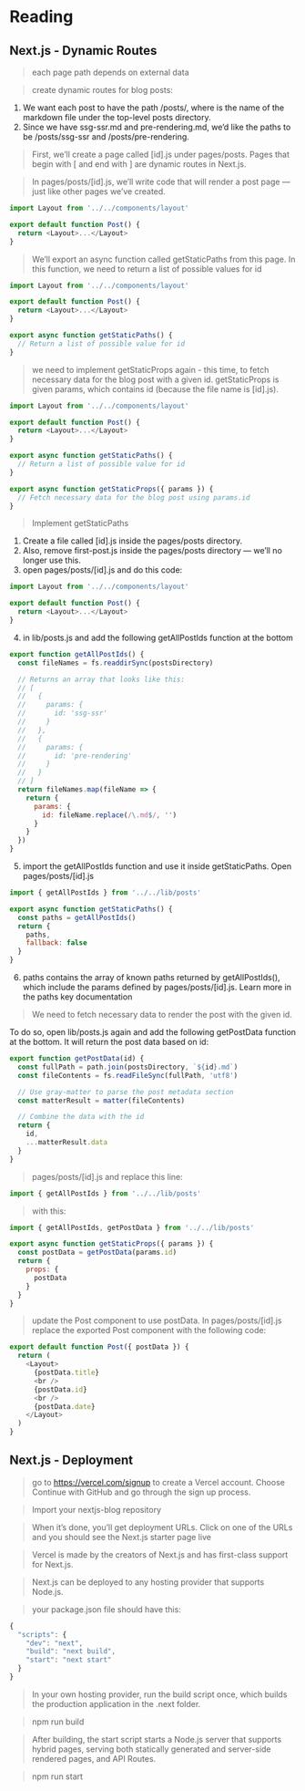 # Reading

## Next.js - Dynamic Routes

> each page path depends on external data

>  create dynamic routes for blog posts:

1. We want each post to have the path /posts/<id>, where <id> is the name of the markdown file under the top-level posts directory.
2. Since we have ssg-ssr.md and pre-rendering.md, we’d like the paths to be /posts/ssg-ssr and /posts/pre-rendering.

> First, we’ll create a page called [id].js under pages/posts. Pages that begin with [ and end with ] are dynamic routes in Next.js.

> In pages/posts/[id].js, we’ll write code that will render a post page — just like other pages we’ve created.

``` javascript
import Layout from '../../components/layout'

export default function Post() {
  return <Layout>...</Layout>
}
```

> We’ll export an async function called getStaticPaths from this page. In this function, we need to return a list of possible values for id

``` javascript
import Layout from '../../components/layout'

export default function Post() {
  return <Layout>...</Layout>
}

export async function getStaticPaths() {
  // Return a list of possible value for id
}
```

> we need to implement getStaticProps again - this time, to fetch necessary data for the blog post with a given id. getStaticProps is given params, which contains id (because the file name is [id].js).

``` javascript
import Layout from '../../components/layout'

export default function Post() {
  return <Layout>...</Layout>
}

export async function getStaticPaths() {
  // Return a list of possible value for id
}

export async function getStaticProps({ params }) {
  // Fetch necessary data for the blog post using params.id
}
```

> Implement getStaticPaths

1. Create a file called [id].js inside the pages/posts directory.
2. Also, remove first-post.js inside the pages/posts directory — we’ll no longer use this.
3. open pages/posts/[id].js and do this code:

``` javascript
import Layout from '../../components/layout'

export default function Post() {
  return <Layout>...</Layout>
}
```

4. in lib/posts.js and add the following getAllPostIds function at the bottom

``` javascript
export function getAllPostIds() {
  const fileNames = fs.readdirSync(postsDirectory)

  // Returns an array that looks like this:
  // [
  //   {
  //     params: {
  //       id: 'ssg-ssr'
  //     }
  //   },
  //   {
  //     params: {
  //       id: 'pre-rendering'
  //     }
  //   }
  // ]
  return fileNames.map(fileName => {
    return {
      params: {
        id: fileName.replace(/\.md$/, '')
      }
    }
  })
}
```

5. import the getAllPostIds function and use it inside getStaticPaths. Open pages/posts/[id].js 

``` javascript
import { getAllPostIds } from '../../lib/posts'

export async function getStaticPaths() {
  const paths = getAllPostIds()
  return {
    paths,
    fallback: false
  }
}
```

6. paths contains the array of known paths returned by getAllPostIds(), which include the params defined by pages/posts/[id].js. Learn more in the paths key documentation

> We need to fetch necessary data to render the post with the given id.

To do so, open lib/posts.js again and add the following getPostData function at the bottom. It will return the post data based on id:

``` javascript
export function getPostData(id) {
  const fullPath = path.join(postsDirectory, `${id}.md`)
  const fileContents = fs.readFileSync(fullPath, 'utf8')

  // Use gray-matter to parse the post metadata section
  const matterResult = matter(fileContents)

  // Combine the data with the id
  return {
    id,
    ...matterResult.data
  }
}
```

> pages/posts/[id].js and replace this line:

``` javascript
import { getAllPostIds } from '../../lib/posts'
```

> with this:

``` javascript
import { getAllPostIds, getPostData } from '../../lib/posts'

export async function getStaticProps({ params }) {
  const postData = getPostData(params.id)
  return {
    props: {
      postData
    }
  }
}
```

> update the Post component to use postData. In pages/posts/[id].js replace the exported Post component with the following code:

``` javascript
export default function Post({ postData }) {
  return (
    <Layout>
      {postData.title}
      <br />
      {postData.id}
      <br />
      {postData.date}
    </Layout>
  )
}
```


## Next.js - Deployment

> go to https://vercel.com/signup to create a Vercel account. Choose Continue with GitHub and go through the sign up process.

> Import your nextjs-blog repository

> When it’s done, you’ll get deployment URLs. Click on one of the URLs and you should see the Next.js starter page live

> Vercel is made by the creators of Next.js and has first-class support for Next.js.

> Next.js can be deployed to any hosting provider that supports Node.js.

> your package.json file should have this:

``` javascript
{
  "scripts": {
    "dev": "next",
    "build": "next build",
    "start": "next start"
  }
}
```

> In your own hosting provider, run the build script once, which builds the production application in the .next folder.

> npm run build

> After building, the start script starts a Node.js server that supports hybrid pages, serving both statically generated and server-side rendered pages, and API Routes.

> npm run start